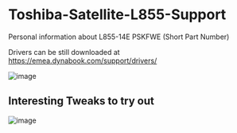# Toshiba-Satellite-L855-Support
Personal information about L855-14E PSKFWE (Short Part Number)

Drivers can be still downloaded at  
https://emea.dynabook.com/support/drivers/

![image](https://user-images.githubusercontent.com/21064622/127735360-3a9f7c33-775f-489b-acdd-612578adf7c1.png)




## Interesting Tweaks to try out
![image](https://user-images.githubusercontent.com/21064622/127735848-fb98a101-ca96-44ca-9341-585a44ef6601.png)
